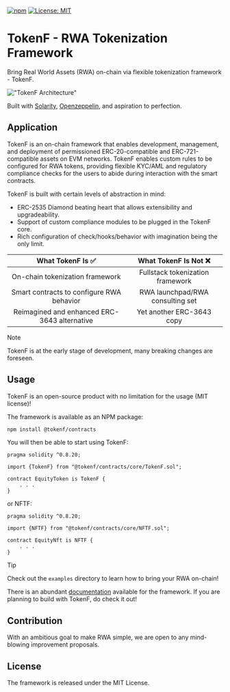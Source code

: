[![npm](https://img.shields.io/npm/v/@tokenf/contracts.svg)](https://www.npmjs.com/package/@tokenf/contracts)
[![License: MIT](https://img.shields.io/badge/License-MIT-yellow.svg)](https://opensource.org/licenses/MIT)

# TokenF - RWA Tokenization Framework

Bring Real World Assets (RWA) on-chain via flexible tokenization framework - TokenF.

!["TokenF Architecture"](https://github.com/dl-tokenf/core-contracts/assets/47551140/9e912d07-bc4d-407d-bf25-859e0da40f32)

Built with [Solarity](https://github.com/dl-solarity), [Openzeppelin](https://github.com/OpenZeppelin/openzeppelin-contracts), and aspiration to perfection.

## Application

TokenF is an on-chain framework that enables development, management, and deployment of permissioned ERC-20-compatible and ERC-721-compatible assets on EVM networks. TokenF enables custom rules to be configured for RWA tokens, providing flexible KYC/AML and regulatory compliance checks for the users to abide during interaction with the smart contracts.

TokenF is built with certain levels of abstraction in mind: 

- ERC-2535 Diamond beating heart that allows extensibility and upgradeability.
- Support of custom compliance modules to be plugged in the TokenF core.
- Rich configuration of check/hooks/behavior with imagination being the only limit.

| **What TokenF Is ✅**                        | **What TokenF Is Not ❌**        |
| :-----------------------------------------:  | :------------------------------: |
| On-chain tokenization framework              | Fullstack tokenization framework |
| Smart contracts to configure RWA behavior    | RWA launchpad/RWA consulting set |
| Reimagined and enhanced ERC-3643 alternative | Yet another ERC-3643 copy        |

> [!NOTE]
> TokenF is at the early stage of development, many breaking changes are foreseen.

## Usage

TokenF is an open-source product with no limitation for the usage (MIT license)!

The framework is available as an NPM package:

```bash
npm install @tokenf/contracts
```

You will then be able to start using TokenF:

```solidity
pragma solidity ^0.8.20;

import {TokenF} from "@tokenf/contracts/core/TokenF.sol";

contract EquityToken is TokenF {
    . . .
}
```

or NFTF:

```solidity
pragma solidity ^0.8.20;

import {NFTF} from "@tokenf/contracts/core/NFTF.sol";

contract EquityNft is NFTF {
    . . .
}
```

> [!TIP]
> Check out the `examples` directory to learn how to bring your RWA on-chain!

There is an abundant [documentation](https://tokenf.gitbook.io/tokenf) available for the framework. If you are planning to build with TokenF, do check it out!

## Contribution

With an ambitious goal to make RWA simple, we are open to any mind-blowing improvement proposals.

## License

The framework is released under the MIT License.
